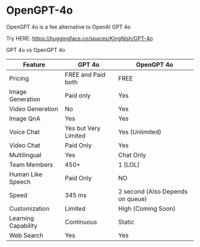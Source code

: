 # OpenGPT-4o
OpenGPT 4o is a fee alternative to OpenAI GPT 4o

Try HERE: https://huggingface.co/spaces/KingNish/GPT-4o

GPT 4o vs OpenGPT 4o

| Feature               | GPT 4o                | OpenGPT 4o            |
|-----------------------|-----------------------|-----------------------|
| Pricing               | FREE and Paid both                  | FREE                  |
| Image Generation      | Paid only                   | Yes                   |
|Video Generation|No|Yes|
| Image QnA  | Yes                   | Yes                   |
| Voice Chat            | Yes but Very Limited           | Yes (Unlimited)                  |
| Video Chat  | Paid Only | Yes |
| Multilingual          | Yes                   | Chat Only                    |
| Team Members          | 450+                  | 1 [LOL]                     |
| Human Like Speech     | Paid Only                   | NO                    |
| Speed                 | 345 ms                | 2 second (Also Depends on queue)             |
| Customization         | Limited               | High (Coming Soon)                 |
| Learning Capability   | Continuous            | Static                |
|Web Search|Yes|Yes|
